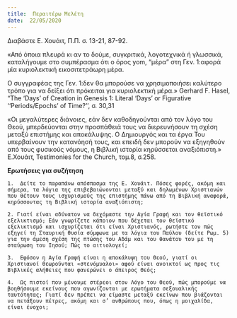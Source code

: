 ```yaml
---
title:  Περαιτέρω Μελέτη
date:  22/05/2020
---
```


Διαβάστε Ε. Χουάιτ, Π.Π. σ. 13-21, 87-92.

«Από όποια πλευρά κι αν το δούμε, συγκριτικά, λογοτεχνικά ή γλωσσικά, καταλήγουμε στο συμπέρασμα ότι ο όρος yom, “μέρα” στη Γεν. 1:αφορά μία κυριολεκτική εικοσιτετράωρη μέρα.

Ο συγγραφέας της Γεν. 1:δεν θα μπορούσε να χρησιμοποιήσει καλύτερο τρόπο για να δείξει ότι πρόκειται για κυριολεκτική μέρα.» Gerhard F. Hasel, “The ‘Days’ of Creation in Genesis 1: Literal ‘Days’ or Figurative ‘‘Periods/Epochs’ of Time?’’, σ. 30,31

«Οι μεγαλύτερες διάνοιες, εάν δεν καθοδηγούνται από τον λόγο του Θεού, μπερδεύονται στην προσπάθειά τους να διερευνήσουν τη σχέση μεταξύ επιστήμης και αποκάλυψης. Ο Δημιουργός και τα έργα Του υπερβαίνουν την κατανόησή τους, και επειδή δεν μπορούν να εξηγηθούν από τους φυσικούς νόμους, η Βιβλική ιστορία κηρύσσεται αναξιόπιστη.» Ε.Χουάιτ, Testimonies for the Church, τομ.8, σ.258.

**Ερωτήσεις για συζήτηση**

`1.	 Δείτε το παραπάνω απόσπασμα της Ε. Χουάιτ. Πόσες φορές, ακόμη και σήμερα, τα λόγια της επιβεβαιώνονται μεταξύ και δηλωμένων Χριστιανών που θέτουν τους ισχυρισμούς της επιστήμης πάνω από τη Βιβλική αναφορά, κηρύσσοντας τη Βιβλική ιστορία αναξιόπιστη;`

`2.	Γιατί είναι αδύνατον να δεχόμαστε την Αγία Γραφή και τον θεϊστικό εξελικτισμό; Εάν γνωρίζετε κάποιον που δέχεται τον θεϊστικό εξελικτισμό και ισχυρίζεται ότι είναι Χριστιανός, ρωτήστε τον πώς εξηγεί τη Σταυρική θυσία σύμφωνα με τα λόγια του Παύλου (δείτε Ρωμ. 5) για την άμεση σχέση της πτώσης του Αδάμ και του θανάτου του με τη σταύρωση του Ιησού; Πώς το αιτιολογεί;`

`3.	 Εφόσον η Αγία Γραφή είναι η αποκάλυψη του Θεού, γιατί οι Χριστιανοί θεωρούνται «στενόμυαλοι» αφού είναι ανοικτοί ως προς τις Βιβλικές αλήθειες που φανερώνει ο άπειρος Θεός;`

`4.	 Ως πιστοί που μένουμε στέρεοι στον Λόγο του Θεού, πώς μπορούμε να βοηθήσουμε εκείνους που αγωνίζονται με ερωτήματα σεξουαλικής ταυτότητας; Γιατί δεν πρέπει να είμαστε μεταξύ εκείνων που βιάζονται να πετάξουν πέτρες, ακόμη και σ’ ανθρώπους που, όπως η μοιχαλίδα, είναι ένοχοι;`